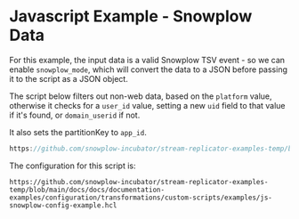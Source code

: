 # Javascript Example - Snowplow Data

For this example, the input data is a valid Snowplow TSV event - so we can enable `snowplow_mode`, which will convert the data to a JSON before passing it to the script as a JSON object.

The script below filters out non-web data, based on the `platform` value, otherwise it checks for a `user_id` value, setting a new `uid` field to that value if it's found, or `domain_userid` if not.

It also sets the partitionKey to `app_id`.

```js reference
https://github.com/snowplow-incubator/stream-replicator-examples-temp/blob/main/docs/docs/documentation-examples/configuration/transformations/custom-scripts/examples/js-snowplow-script-example.js
```     

The configuration for this script is:

```hcl reference
https://github.com/snowplow-incubator/stream-replicator-examples-temp/blob/main/docs/docs/documentation-examples/configuration/transformations/custom-scripts/examples/js-snowplow-config-example.hcl
```
